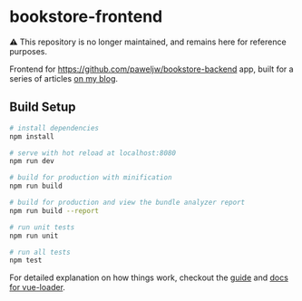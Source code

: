 # bookstore-frontend

⚠️ This repository is no longer maintained, and remains here for reference purposes.

Frontend for https://github.com/paweljw/bookstore-backend app, built for a series of articles [on my blog](https://paweljw.github.io/tags/#vue-frontend-series-list).

## Build Setup

``` bash
# install dependencies
npm install

# serve with hot reload at localhost:8080
npm run dev

# build for production with minification
npm run build

# build for production and view the bundle analyzer report
npm run build --report

# run unit tests
npm run unit

# run all tests
npm test
```

For detailed explanation on how things work, checkout the [guide](http://vuejs-templates.github.io/webpack/) and [docs for vue-loader](http://vuejs.github.io/vue-loader).

